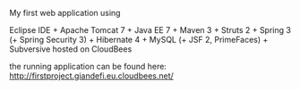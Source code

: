 My first web application using

Eclipse IDE + Apache Tomcat 7 + Java EE 7 + Maven 3 + Struts 2 + Spring 3 (+ Spring Security 3) + Hibernate 4 + MySQL (+ JSF 2, PrimeFaces) + Subversive hosted on CloudBees

the running application can be found here: http://firstproject.giandefi.eu.cloudbees.net/